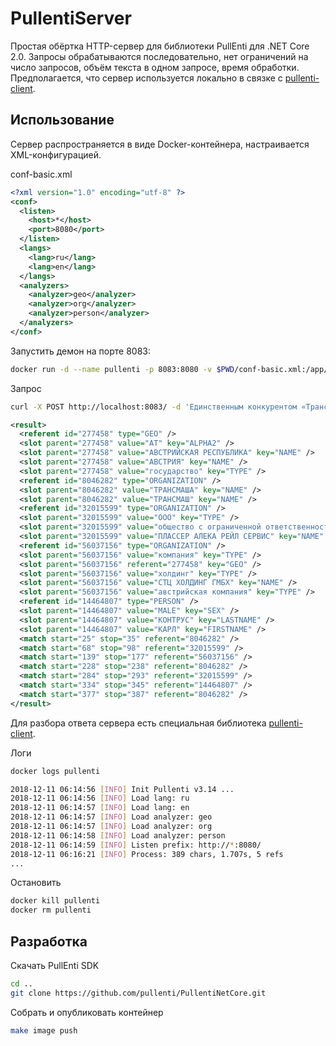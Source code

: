 # PullentiServer

Простая обёртка HTTP-сервер для библиотеки PullEnti для .NET Core 2.0. Запросы обрабатываются последовательно, нет ограничений на число запросов, объём текста в одном запросе, время обработки. Предполагается, что сервер используется локально в связке с [pullenti-client](https://github.com/pullenti/pullenti-client). 

## Использование

Сервер распространяется в виде Docker-контейнера, настраивается XML-конфигурацией.

conf-basic.xml
```xml
<?xml version="1.0" encoding="utf-8" ?>
<conf>
  <listen>
    <host>*</host>
    <port>8080</port>
  </listen>
  <langs>
    <lang>ru</lang>
    <lang>en</lang>
  </langs>
  <analyzers>
    <analyzer>geo</analyzer>
    <analyzer>org</analyzer>
    <analyzer>person</analyzer>
  </analyzers>
</conf>
```

Запустить демон на порте 8083:

```bash
docker run -d --name pullenti -p 8083:8080 -v $PWD/conf-basic.xml:/app/conf.xml pullenti/pullenti-server
```

Запрос

```bash
curl -X POST http://localhost:8083/ -d 'Единственным конкурентом «Трансмаша» на этом дебильном тендере было ООО «Плассер Алека Рейл Сервис», основным владельцем которого является австрийская компания «СТЦ-Холдинг ГМБХ». До конца 2011 г. эта же фирма была совладельцем «Трансмаша» вместе с «Тако» Краснова. Зато совладельцем «Плассера», также до конца 2011 г., был тот самый Карл Контрус, который имеет четверть акций «Трансмаша».'
```
```xml
<result>
  <referent id="277458" type="GEO" />
  <slot parent="277458" value="AT" key="ALPHA2" />
  <slot parent="277458" value="АВСТРИЙСКАЯ РЕСПУБЛИКА" key="NAME" />
  <slot parent="277458" value="АВСТРИЯ" key="NAME" />
  <slot parent="277458" value="государство" key="TYPE" />
  <referent id="8046282" type="ORGANIZATION" />
  <slot parent="8046282" value="ТРАНСМАША" key="NAME" />
  <slot parent="8046282" value="ТРАНСМАШ" key="NAME" />
  <referent id="32015599" type="ORGANIZATION" />
  <slot parent="32015599" value="ООО" key="TYPE" />
  <slot parent="32015599" value="общество с ограниченной ответственностью" key="TYPE" />
  <slot parent="32015599" value="ПЛАССЕР АЛЕКА РЕЙЛ СЕРВИС" key="NAME" />
  <referent id="56037156" type="ORGANIZATION" />
  <slot parent="56037156" value="компания" key="TYPE" />
  <slot parent="56037156" referent="277458" key="GEO" />
  <slot parent="56037156" value="холдинг" key="TYPE" />
  <slot parent="56037156" value="СТЦ ХОЛДИНГ ГМБХ" key="NAME" />
  <slot parent="56037156" value="австрийская компания" key="TYPE" />
  <referent id="14464807" type="PERSON" />
  <slot parent="14464807" value="MALE" key="SEX" />
  <slot parent="14464807" value="КОНТРУС" key="LASTNAME" />
  <slot parent="14464807" value="КАРЛ" key="FIRSTNAME" />
  <match start="25" stop="35" referent="8046282" />
  <match start="68" stop="98" referent="32015599" />
  <match start="139" stop="177" referent="56037156" />
  <match start="228" stop="238" referent="8046282" />
  <match start="284" stop="293" referent="32015599" />
  <match start="334" stop="345" referent="14464807" />
  <match start="377" stop="387" referent="8046282" />
</result>

```

Для разбора ответа сервера есть специальная библиотека [pullenti-client](https://github.com/pullenti/pullenti-client).

Логи

```bash
docker logs pullenti

2018-12-11 06:14:56 [INFO] Init Pullenti v3.14 ...
2018-12-11 06:14:56 [INFO] Load lang: ru
2018-12-11 06:14:57 [INFO] Load lang: en
2018-12-11 06:14:57 [INFO] Load analyzer: geo
2018-12-11 06:14:57 [INFO] Load analyzer: org
2018-12-11 06:14:58 [INFO] Load analyzer: person
2018-12-11 06:14:59 [INFO] Listen prefix: http://*:8080/
2018-12-11 06:16:21 [INFO] Process: 389 chars, 1.707s, 5 refs
...
```

Остановить

```bash
docker kill pullenti
docker rm pullenti
```

## Разработка

Скачать PullEnti SDK

```bash
cd ..
git clone https://github.com/pullenti/PullentiNetCore.git
```

Собрать и опубликовать контейнер

```bash
make image push
```
